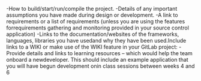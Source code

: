 -How to build/start/run/compile the project.
-Details of any important assumptions you have made during design or development.
-A link to requirements or a list of requirements (unless you are using the features forrequirements gathering and monitoring provided in your source control application)
-Links to the documentation/websites of the frameworks, languages, libraries you have usedand why they have been used.Include links to a WIKI or make use of the WIKI feature in your GitLab project:
        -Provide details and links to learning resources – which would help the team onboard a newdeveloper. This should include an example application that you will have begun development onin class sessions between weeks 4 and 6
